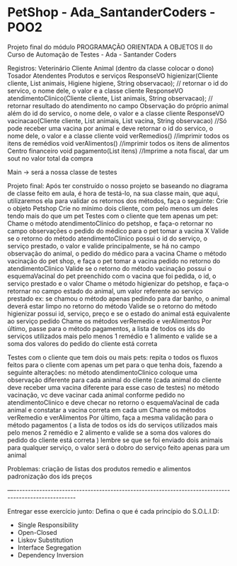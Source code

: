 # PetShop - Ada_SantanderCoders - POO2
Projeto final do módulo PROGRAMAÇÃO ORIENTADA A OBJETOS II do Curso de Automação de Testes - Ada - Santander Coders

Registros:
Veterinário
Cliente Animal (dentro da classe colocar o dono)
Tosador
Atendentes
Produtos e serviços
ResponseVO higienizar(Cliente cliente, List<Animal> animais, Higiene higiene, String observacao); // retornar o id do servico, o nome dele, o valor e a classe cliente
ResponseVO atendimentoClinico(Cliente cliente, List<Animal> animais, String observacao); // retornar resultado do atendimento no campo Observação do próprio animal além do id do servico, o nome dele, o valor e a classe cliente
ResponseVO vacinacao(Cliente cliente, List<Animal> animais, List<Vacinas> vacina, String observacao) //Só pode receber uma vacina por animal e deve retornar o id do servico, o nome dele, o valor e a classe cliente
void verRemedios() //imprimir todos os itens de remédios
void verAlimentos() //imprimir todos os itens de alimentos
Centro financeiro
void pagamento(List<int> itens) //Imprime a nota fiscal, dar um sout no valor total da compra 


Main -> será a nossa classe de testes

Projeto final:
	Após ter construído o nosso projeto se baseando no diagrama de classe feito em aula, é hora de testá-lo, na sua classe main, que aqui, utilizaremos ela para validar os retornos dos métodos, faça o seguinte:
Crie o objeto Petshop
Crie no mínimo dois cliente, com pelo menos um deles tendo mais do que um pet
Testes com o cliente que tem apenas um pet:
Chame o método atendimentoClinico do petshop, e faça-o retornar no campo observações o pedido do médico para o pet tomar a vacina X
Valide se o retorno do método atendimentoClinico possui o id do serviço, o serviço prestado, o valor e valide principalmente, se há no campo observação do animal, o pedido do médico para a vacina
Chame o método vacinação do pet shop, e faça o pet tomar a vacina pedido no retorno do atendimentoClinico
Valide se o retorno do método vacinação possui o esquemaVacinal do pet preenchido com o vacina que foi pedida, o id, o serviço prestado e o valor 
Chame o método higienizar do petshop, e faça-o retornar no campo estado do animal, um valor referente ao serviço prestado ex: se chamou o método apenas pedindo para dar banho, o animal deverá estar limpo no retorno do método
Valide se o retorno do método higienizar possui id, serviço, preço e se o estado do animal está equivalente ao serviço pedido
Chame os métodos verRemedio e verAlimentos
Por último, passe para o método pagamentos, a lista de todos os ids do serviços utilizados mais pelo menos 1 remédio e 1 alimento e valide se a soma dos valores do pedido do cliente está correta

Testes com o cliente que tem dois ou mais pets:
repita o todos os fluxos feitos para o cliente com apenas um pet para o que tenha dois, fazendo a seguinte alterações:
no método atendimentoClinico coloque uma observação diferente para cada animal do cliente (cada animal do cliente deve receber uma vacina diferente para esse caso de testes)
no método vacinação, vc deve vacinar cada animal conforme pedido no atendimentoClinico e deve checar no retorno o esquemaVacinal de cada animal e constatar a vacina correta em cada um
Chame os métodos verRemedio e verAlimentos
Por último, faça  a mesma validação para o método pagamentos ( a lista de todos os ids do serviços utilizados mais pelo menos 2 remédio e 2 alimento e valide se a soma dos valores do pedido do cliente está correta ) lembre se que se foi enviado dois animais para qualquer serviço, o valor será o dobro do serviço feito apenas para um animal

Problemas: 
criação de listas dos produtos remedio e alimentos
padronização dos ids preços 

—----------------------------------------------------------------------------------------------------

Entregar esse exercício junto:
Defina o que é cada princípio do S.O.L.I.D:
- Single Responsibility
- Open-Closed
- Liskov Substitution
- Interface Segregation
- Dependency Inversion

